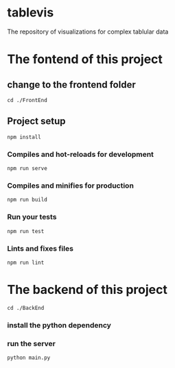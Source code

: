 # tablevis
The repository of visualizations for complex tablular data

# The fontend of this project
## change to the frontend folder
```
cd ./FrontEnd
```

## Project setup
```
npm install
```

### Compiles and hot-reloads for development
```
npm run serve
```

### Compiles and minifies for production
```
npm run build
```

### Run your tests
```
npm run test
```

### Lints and fixes files
```
npm run lint
```

# The backend of this project
```
cd ./BackEnd
```
### install the python dependency

### run the server
```
python main.py
```